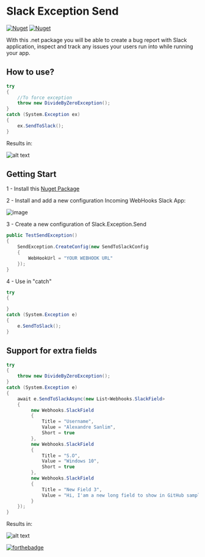 # Slack Exception Send
[![Nuget](https://img.shields.io/nuget/dt/Slack.Exception.Send)](https://www.nuget.org/packages/Slack.Exception.Send)
[![Nuget](https://img.shields.io/nuget/v/Slack.Exception.Send)](https://www.nuget.org/packages/Slack.Exception.Send)

With this .net package you will be able to create a bug report with Slack application, inspect and track any issues your users run into while running your app.


## How to use?
```csharp
try
{
    //To force exception
    throw new DivideByZeroException();
}
catch (System.Exception ex)
{
    ex.SendToSlack();
}
```
Results in:

![alt text](https://i.imgur.com/Pc0MXIj.png)

## Getting Start

1 - Install this [Nuget Package](https://www.nuget.org/packages/Slack.Exception.Send)

2 - Install and add a new configuration Incoming WebHooks Slack App:

![image](https://user-images.githubusercontent.com/5353685/94029386-21f5d400-fd93-11ea-9148-e29bee9993aa.png)

3 - Create a new configuration of Slack.Exception.Send
```csharp
public TestSendException()
{
    SendException.CreateConfig(new SendToSlackConfig
    {
        WebHookUrl = "YOUR WEBHOOK URL"
    });
}
```
4 - Use in "catch"
```csharp
try
{

}
catch (System.Exception e)
{
    e.SendToSlack();
}
```    

## <a name="many_field"/> Support for extra fields
```csharp
try
{
    throw new DivideByZeroException();
}
catch (System.Exception e)
{
    await e.SendToSlackAsync(new List<Webhooks.SlackField>
    {
         new Webhooks.SlackField
         {
             Title = "Username",
             Value = "Alexandre Sanlim",
             Short = true
         },
         new Webhooks.SlackField
         {
             Title = "S.O",
             Value = "Windows 10",
             Short = true
         },
         new Webhooks.SlackField
         {
             Title = "New Field 3",
             Value = "Hi, I'am a new long field to show in GitHub sample 😎",
         }
    });
}
```
Results in:

![alt text](https://i.imgur.com/sjXiF91.png)


[![forthebadge](https://forthebadge.com/images/badges/built-with-love.svg)](https://forthebadge.com)



